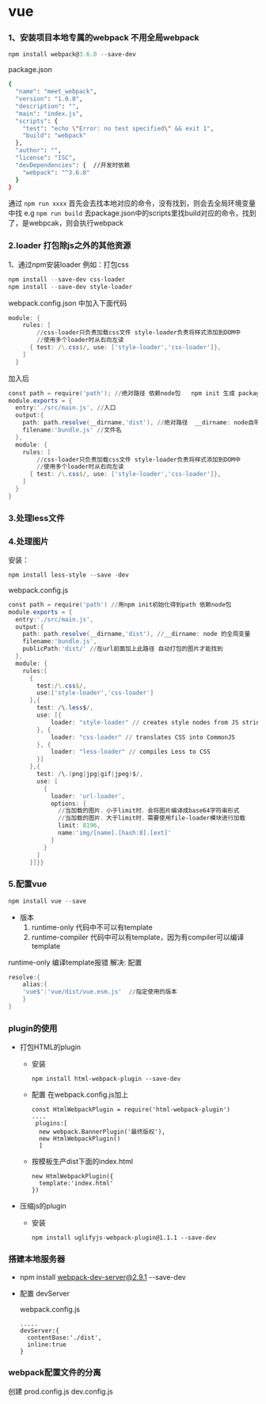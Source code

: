# vue
### 1、安装项目本地专属的webpack 不用全局webpack

```powershell
npm install webpack@3.6.0 --save-dev
```
package.json 

```bash
{
  "name": "meet_webpack",
  "version": "1.0.0",
  "description": "",
  "main": "index.js",
  "scripts": {
    "test": "echo \"Error: no test specified\" && exit 1",
    "build": "webpack"  
  },
  "author": "",
  "license": "ISC",
  "devDependencies": {  //开发时依赖
    "webpack": "^3.6.0"
  }
}
```
通过 `npm run xxxx` 首先会去找本地对应的命令，没有找到，则会去全局环境变量中找
e.g `npm run build`  去package.json中的scripts里找build对应的命令，找到了，是webpcak，则会执行webpack
### 2.loader 打包除js之外的其他资源
1、通过npm安装loader
例如：打包css
```powershell
npm install --save-dev css-loader 
npm install --save-dev style-loader
```
webpack.config.json 中加入下面代码

```powershell
module: {
    rules: [
        //css-loader只负责加载css文件 style-loader负责将样式添加到DOM中
        //使用多个loader时从右向左读
      { test: /\.css$/, use: ['style-loader','css-loader']},
    ]
  }
```
加入后
```powershell
const path = require('path'); //绝对路径 依赖node包   npm init 生成 package.json
module.exports = {
  entry:'./src/main.js', //入口
  output:{
    path: path.resolve(__dirname,'dist'), //绝对路径  __dirname: node自带的全局变量 第二个参数为要拼接的路径
    filename:'bundle.js' //文件名
  },
  module: {
    rules: [
        //css-loader只负责加载css文件 style-loader负责将样式添加到DOM中
        //使用多个loader时从右向左读
      { test: /\.css$/, use: ['style-loader','css-loader']},
    ]
  }
}
```
### 3.处理less文件
### 4.处理图片
安装：

```powershell
npm install less-style --save -dev
```
webpack.config.js
```powershell
const path = require('path') //用npm init初始化得到path 依赖node包
module.exports = {
  entry:'./src/main.js',
  output:{
    path: path.resolve(__dirname,'dist'), //__dirname: node 的全局变量
    filename:'bundle.js',
    publicPath:'dist/' //在url前面加上此路径 自动打包的图片才能找到
  },
  module: {
    rules:[
      {
        test:/\.css$/,
        use:['style-loader','css-loader']
      },{
        test: /\.less$/,
        use: [{
            loader: "style-loader" // creates style nodes from JS strings
        }, {
            loader: "css-loader" // translates CSS into CommonJS
        }, {
            loader: "less-loader" // compiles Less to CSS
        }]
      },{
        test: /\.(png|jpg|gif|jpeg)$/,
        use: [
          {
            loader: 'url-loader',
            options: {
              //当加载的图片，小于limit时，会将图片编译成base64字符串形式
              //当加载的图片，大于limit时，需要使用file-loader模块进行加载
              limit: 8196,
              name:'img/[name].[hash:8].[ext]'
            }
          }
        ]
      }]}}
```
### 5.配置vue

```powershell
npm install vue --save
```
- 版本  
    1. runtime-only  代码中不可以有template  
    2. runtime-compiler 代码中可以有template，因为有compiler可以编译template

runtime-only 编译template报错
解决: 配置 

```powershell
resolve:{
	alias:{
	'vue$':'vue/dist/vue.esm.js'  //指定使用的版本
	}
}
```
### plugin的使用
- 打包HTML的plugin
  - 安装
  
    ```npm install html-webpack-plugin --save-dev``` 
  - 配置 在webpack.config.js加上 
  
    ```
    const HtmlWebpackPlugin = require('html-webpack-plugin')
    ....
     plugins:[
      new webpack.BannerPlugin('最终版权'),
      new HtmlWebpackPlugin()
      ]
      ```
  - 按模板生产dist下面的index.html
    
    ```
    new HtmlWebpackPlugin({
      template:'index.html'
    })
    ```
- 压缩js的plugin
  - 安装

    ```npm install uglifyjs-webpack-plugin@1.1.1 --save-dev```
### 搭建本地服务器
- npm install webpack-dev-server@2.9.1 --save-dev
- 配置 devServer

  webpack.config.js
  ```
  .....
  devServer:{
    contentBase:'./dist', 
    inline:true
  }
  ```
### webpack配置文件的分离
创建 prod.config.js  dev.config.js